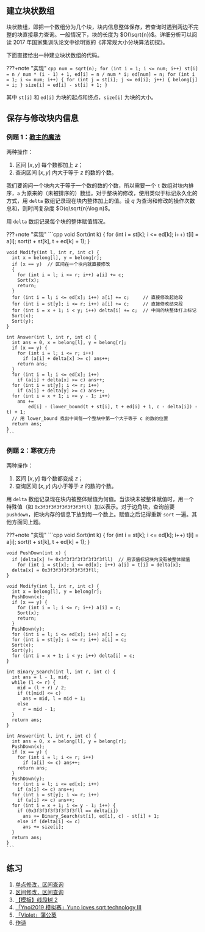 ## 建立块状数组

块状数组，即把一个数组分为几个块，块内信息整体保存，若查询时遇到两边不完整的块直接暴力查询。一般情况下，块的长度为 $O(\sqrt{n})$。详细分析可以阅读 2017 年国家集训队论文中徐明宽的《非常规大小分块算法初探》。

下面直接给出一种建立块状数组的代码。

???+note "实现"
    ```cpp
    num = sqrt(n);
    for (int i = 1; i <= num; i++)
      st[i] = n / num * (i - 1) + 1, ed[i] = n / num * i;
    ed[num] = n;
    for (int i = 1; i <= num; i++) {
      for (int j = st[i]; j <= ed[i]; j++) {
        belong[j] = i;
      }
      size[i] = ed[i] - st[i] + 1;
    }
    ```

其中 `st[i]` 和 `ed[i]` 为块的起点和终点，`size[i]` 为块的大小。

## 保存与修改块内信息

### 例题 1：[教主的魔法](https://www.luogu.com.cn/problem/P2801)

两种操作：

1. 区间 $[x,y]$ 每个数都加上 $z$；
2. 查询区间 $[x,y]$ 内大于等于 $z$ 的数的个数。

我们要询问一个块内大于等于一个数的数的个数，所以需要一个 `t` 数组对块内排序，`a` 为原来的（未被排序的）数组。对于整块的修改，使用类似于标记永久化的方式，用 `delta` 数组记录现在块内整体加上的值。设 $q$ 为查询和修改的操作次数总和，则时间复杂度 $O(q\sqrt{n}\log n)$。

用 `delta` 数组记录每个块的整体赋值情况。

???+note "实现"
    ```cpp
    void Sort(int k) {
      for (int i = st[k]; i <= ed[k]; i++) t[i] = a[i];
      sort(t + st[k], t + ed[k] + 1);
    }
    
    void Modify(int l, int r, int c) {
      int x = belong[l], y = belong[r];
      if (x == y)  // 区间在一个块内就直接修改
      {
        for (int i = l; i <= r; i++) a[i] += c;
        Sort(x);
        return;
      }
      for (int i = l; i <= ed[x]; i++) a[i] += c;     // 直接修改起始段
      for (int i = st[y]; i <= r; i++) a[i] += c;     // 直接修改结束段
      for (int i = x + 1; i < y; i++) delta[i] += c;  // 中间的块整体打上标记
      Sort(x);
      Sort(y);
    }
    
    int Answer(int l, int r, int c) {
      int ans = 0, x = belong[l], y = belong[r];
      if (x == y) {
        for (int i = l; i <= r; i++)
          if (a[i] + delta[x] >= c) ans++;
        return ans;
      }
      for (int i = l; i <= ed[x]; i++)
        if (a[i] + delta[x] >= c) ans++;
      for (int i = st[y]; i <= r; i++)
        if (a[i] + delta[y] >= c) ans++;
      for (int i = x + 1; i <= y - 1; i++)
        ans +=
            ed[i] - (lower_bound(t + st[i], t + ed[i] + 1, c - delta[i]) - t) + 1;
      // 用 lower_bound 找出中间每一个整块中第一个大于等于 c 的数的位置
      return ans;
    }
    ```

### 例题 2：寒夜方舟

两种操作：

1. 区间 $[x,y]$ 每个数都变成 $z$；
2. 查询区间 $[x,y]$ 内小于等于 $z$ 的数的个数。

用 `delta` 数组记录现在块内被整体赋值为何值。当该块未被整体赋值时，用一个特殊值（如 `0x3f3f3f3f3f3f3f3fll`）加以表示。对于边角块，查询前要 `pushdown`，把块内存的信息下放到每一个数上。赋值之后记得重新 `sort` 一遍。其他方面同上题。

???+note "实现"
    ```cpp
    void Sort(int k) {
      for (int i = st[k]; i <= ed[k]; i++) t[i] = a[i];
      sort(t + st[k], t + ed[k] + 1);
    }
    
    void PushDown(int x) {
      if (delta[x] != 0x3f3f3f3f3f3f3f3fll)  // 用该值标记块内没有被整体赋值
        for (int i = st[x]; i <= ed[x]; i++) a[i] = t[i] = delta[x];
      delta[x] = 0x3f3f3f3f3f3f3f3fll;
    }
    
    void Modify(int l, int r, int c) {
      int x = belong[l], y = belong[r];
      PushDown(x);
      if (x == y) {
        for (int i = l; i <= r; i++) a[i] = c;
        Sort(x);
        return;
      }
      PushDown(y);
      for (int i = l; i <= ed[x]; i++) a[i] = c;
      for (int i = st[y]; i <= r; i++) a[i] = c;
      Sort(x);
      Sort(y);
      for (int i = x + 1; i < y; i++) delta[i] = c;
    }
    
    int Binary_Search(int l, int r, int c) {
      int ans = l - 1, mid;
      while (l <= r) {
        mid = (l + r) / 2;
        if (t[mid] <= c)
          ans = mid, l = mid + 1;
        else
          r = mid - 1;
      }
      return ans;
    }
    
    int Answer(int l, int r, int c) {
      int ans = 0, x = belong[l], y = belong[r];
      PushDown(x);
      if (x == y) {
        for (int i = l; i <= r; i++)
          if (a[i] <= c) ans++;
        return ans;
      }
      PushDown(y);
      for (int i = l; i <= ed[x]; i++)
        if (a[i] <= c) ans++;
      for (int i = st[y]; i <= r; i++)
        if (a[i] <= c) ans++;
      for (int i = x + 1; i <= y - 1; i++) {
        if (0x3f3f3f3f3f3f3f3fll == delta[i])
          ans += Binary_Search(st[i], ed[i], c) - st[i] + 1;
        else if (delta[i] <= c)
          ans += size[i];
      }
      return ans;
    }
    ```

## 练习

1. [单点修改，区间查询](https://loj.ac/problem/130)
2. [区间修改，区间查询](https://loj.ac/problem/132)
3. [【模板】线段树 2](https://www.luogu.com.cn/problem/P3373)
4. [「Ynoi2019 模拟赛」Yuno loves sqrt technology III](https://www.luogu.com.cn/problem/P5048)
5. [「Violet」蒲公英](https://www.luogu.com.cn/problem/P4168)
6. [作诗](https://www.luogu.com.cn/problem/P4135)
